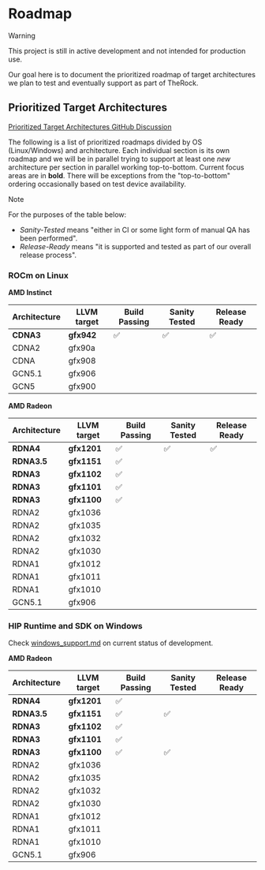 # Roadmap

> [!WARNING]
> This project is still in active development and not intended for production use.

Our goal here is to document the prioritized roadmap of target architectures we plan to test and eventually support as part of TheRock.

## Prioritized Target Architectures

[Prioritized Target Architectures GitHub Discussion](https://github.com/ROCm/ROCm/discussions/4276)

The following is a list of prioritized roadmaps divided by OS (Linux/Windows) and architecture. Each individual section is its own roadmap and we will be in parallel trying to support at least one *new* architecture per section in parallel working top-to-bottom. Current focus areas are in __bold__. There will be exceptions from the "top-to-bottom" ordering occasionally based on test device availability.

> [!NOTE]
> For the purposes of the table below:
>
> - *Sanity-Tested* means "either in CI or some light form of manual QA has been performed".
> - *Release-Ready* means "it is supported and tested as part of our overall release process".

### ROCm on Linux

**AMD Instinct**

| Architecture | LLVM target | Build Passing | Sanity Tested | Release Ready |
| ------------ | ----------- | ------------- | ------------- | ------------- |
| **CDNA3**    | **gfx942**  | ✅            | ✅            | ✅            |
| CDNA2        | gfx90a      |               |               |               |
| CDNA         | gfx908      |               |               |               |
| GCN5.1       | gfx906      |               |               |               |
| GCN5         | gfx900      |               |               |               |

**AMD Radeon**

| Architecture | LLVM target | Build Passing | Sanity Tested | Release Ready |
| ------------ | ----------- | ------------- | ------------- | ------------- |
| **RDNA4**    | **gfx1201** | ✅            | ✅            | ✅            |
| **RDNA3.5**  | **gfx1151** | ✅            |               |               |
| **RDNA3**    | **gfx1102** | ✅            |               |               |
| **RDNA3**    | **gfx1101** | ✅            |               |               |
| **RDNA3**    | **gfx1100** | ✅            |               |               |
| RDNA2        | gfx1036     |               |               |               |
| RDNA2        | gfx1035     |               |               |               |
| RDNA2        | gfx1032     |               |               |               |
| RDNA2        | gfx1030     |               |               |               |
| RDNA1        | gfx1012     |               |               |               |
| RDNA1        | gfx1011     |               |               |               |
| RDNA1        | gfx1010     |               |               |               |
| GCN5.1       | gfx906      |               |               |               |

### HIP Runtime and SDK on Windows

Check [windows_support.md](docs/development/windows_support.md) on current status of development.

**AMD Radeon**

| Architecture | LLVM target | Build Passing | Sanity Tested | Release Ready |
| ------------ | ----------- | ------------- | ------------- | ------------- |
| **RDNA4**    | **gfx1201** | ✅            |               |               |
| **RDNA3.5**  | **gfx1151** | ✅            | ✅            |               |
| **RDNA3**    | **gfx1102** | ✅            |               |               |
| **RDNA3**    | **gfx1101** | ✅            |               |               |
| **RDNA3**    | **gfx1100** | ✅            | ✅            |               |
| RDNA2        | gfx1036     |               |               |               |
| RDNA2        | gfx1035     |               |               |               |
| RDNA2        | gfx1032     |               |               |               |
| RDNA2        | gfx1030     |               |               |               |
| RDNA1        | gfx1012     |               |               |               |
| RDNA1        | gfx1011     |               |               |               |
| RDNA1        | gfx1010     |               |               |               |
| GCN5.1       | gfx906      |               |               |               |
